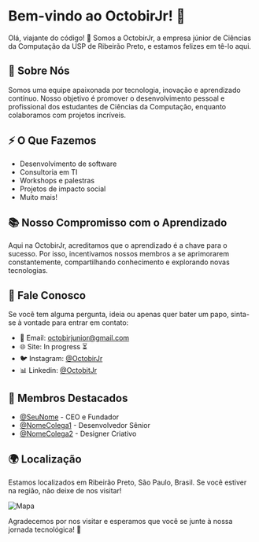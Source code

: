 # Bem-vindo ao OctobirJr! 🚀

Olá, viajante do código! 👋 Somos a OctobirJr, a empresa júnior de Ciências da Computação da USP de Ribeirão Preto, e estamos felizes em tê-lo aqui.

## 🌟 Sobre Nós

Somos uma equipe apaixonada por tecnologia, inovação e aprendizado contínuo. Nosso objetivo é promover o desenvolvimento pessoal e profissional dos estudantes de Ciências da Computação, enquanto colaboramos com projetos incríveis.

## ⚡ O Que Fazemos

- Desenvolvimento de software
- Consultoria em TI
- Workshops e palestras
- Projetos de impacto social
- Muito mais!

## 📚 Nosso Compromisso com o Aprendizado

Aqui na OctobirJr, acreditamos que o aprendizado é a chave para o sucesso. Por isso, incentivamos nossos membros a se aprimorarem constantemente, compartilhando conhecimento e explorando novas tecnologias.

## 💬 Fale Conosco

Se você tem alguma pergunta, ideia ou apenas quer bater um papo, sinta-se à vontade para entrar em contato:

- 📧 Email: octobirjunior@gmail.com
- 🌐 Site: In progress ⏳
- 🐦 Instagram: [@OctobirJr](https://twitter.com/OctobirJr)
- 📊 Linkedin: [@OctobitJr](https://linkedin.com/OctobitJr)

## 👥 Membros Destacados

- [@SeuNome](https://github.com/SeuNome) - CEO e Fundador
- [@NomeColega1](https://github.com/NomeColega1) - Desenvolvedor Sênior
- [@NomeColega2](https://github.com/NomeColega2) - Designer Criativo

## 🌍 Localização

Estamos localizados em Ribeirão Preto, São Paulo, Brasil. Se você estiver na região, não deixe de nos visitar!

![Mapa]([https://maps.google.com/maps?q=ribeir%C3%A3o%20preto&z=10&output=embed](https://maps.app.goo.gl/DJzwzcuTpTtk8jpA6))

Agradecemos por nos visitar e esperamos que você se junte à nossa jornada tecnológica! 🎉
